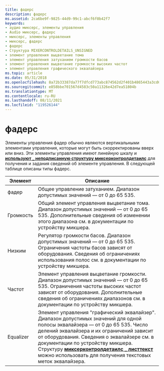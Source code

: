```yaml
---
title: фадерс
description: фадерс
ms.assetid: 2ca6be9f-9825-44d9-99c1-abcf6f0b42f7
keywords:
- аудио миксерс, элементы управления
- Audio миксерс, фадерс
- миксерс, элементы управления
- миксерс, фадерс
- фадерс
- Структура MIXERCONTROLDETAILS_UNSIGNED
- элемент управления выцветание тома
- элемент управления затуханием громкости басов
- элемент управления выцветание громкости высоких частот
- элемент управления графического эквалайзера
ms.topic: article
ms.date: 05/31/2018
ms.openlocfilehash: 8a72b33387da77f7dfcd773abc874562d2f401b4865443a3cd6701a24ecd87e4
ms.sourcegitcommit: e858bbe701567d4583c50a11326e42d7ea51804b
ms.translationtype: MT
ms.contentlocale: ru-RU
ms.lasthandoff: 08/11/2021
ms.locfileid: "119526144"
---
```

# <a name="faders"></a>фадерс

Элементы управления фадер обычно являются вертикальными элементами управления, которые могут быть скорректированы вверх или вниз. Эти элементы управления имеют линейную шкалу и [**используют \_ неподписанную структуру миксерконтролдетаилс**](/previous-versions//dd757298(v=vs.85)) для получения и задания сведений об элементе управления. В следующей таблице описаны типы фадерс.



| Элемент   | Описание                                                                                                                                                                                                                                                                                                                                                                                                     |
|-----------|-----------------------------------------------------------------------------------------------------------------------------------------------------------------------------------------------------------------------------------------------------------------------------------------------------------------------------------------------------------------------------------------------------------------|
| фадер     | Общее управление затуханием. Диапазон допустимых значений — от 0 до 65 535.                                                                                                                                                                                                                                                                                                                                       |
| Громкость    | Общий элемент управления выцветание тома. Диапазон допустимых значений — от 0 до 65 535. Дополнительные сведения об изменении этого диапазона см. в документации по устройству микшера.                                                                                                                                                                                                                                        |
| Низким      | Регулятор громкости басов. Диапазон допустимых значений — от 0 до 65 535. Ограничения частоты басов зависят от оборудования. Сведения об ограничениях использования полос см. в документации по устройству микшера.                                                                                                                                                                                      |
| Частот    | Элемент управления выцветание громкости. Диапазон допустимых значений — от 0 до 65 535. Ограничения частоты высоких частот зависят от оборудования. Дополнительные сведения об ограничениях диапазонов см. в документации по устройству микшера.                                                                                                                                                                              |
| Equalizer | Элемент управления "графический эквалайзер". Диапазон допустимых значений для одной полосы эквалайзера — от 0 до 65 535. Число делений эквалайзера и их ограничений зависит от оборудования. Сведения о эквалайзере см. в документации по устройству микшера. Структуру [**миксерконтролдетаилс \_ листтекст**](/previous-versions//dd757296(v=vs.85)) можно использовать для получения текстовых меток эквалайзера. |



 

 

 